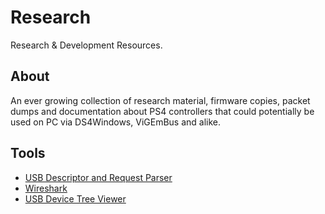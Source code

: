 # Research

Research &amp; Development Resources.

## About

An ever growing collection of research material, firmware copies, packet dumps and documentation about PS4 controllers that could potentially be used on PC via DS4Windows, ViGEmBus and alike.

## Tools

- [USB Descriptor and Request Parser](http://eleccelerator.com/usbdescreqparser/)
- [Wireshark](https://www.wireshark.org/)
- [USB Device Tree Viewer](https://www.uwe-sieber.de/usbtreeview_e.html)
